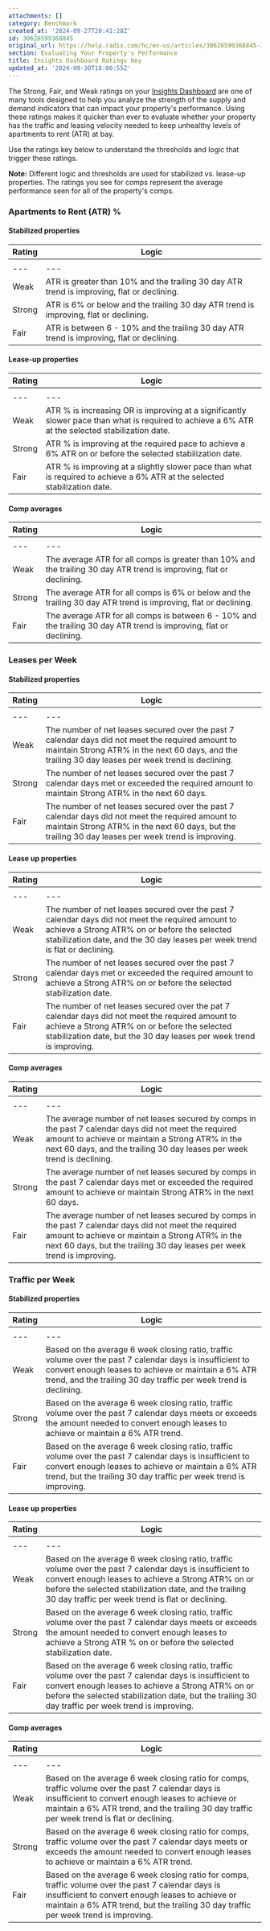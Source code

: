 ```yaml
---
attachments: []
category: Benchmark
created_at: '2024-09-27T20:41:28Z'
id: 30626599368845
original_url: https://help.radix.com/hc/en-us/articles/30626599368845-Insights-Dashboard-Ratings-Key
section: Evaluating Your Property's Performance
title: Insights Dashboard Ratings Key
updated_at: '2024-09-30T18:00:55Z'
---
```


The Strong, Fair, and Weak ratings on your [Insights Dashboard](https://help.radix.com/hc/en-us/articles/30539442634253) are one of many tools designed to help you analyze the strength of the supply and demand indicators that can impact your property's performance. Using these ratings makes it quicker than ever to evaluate whether your property has the traffic and leasing velocity needed to keep unhealthy levels of apartments to rent (ATR) at bay.

Use the ratings key below to understand the thresholds and logic that trigger these ratings.

**Note:** Different logic and thresholds are used for stabilized vs. lease-up properties. The ratings you see for comps represent the average performance seen for all of the property's comps.

### **Apartments to Rent (ATR) %**

#### Stabilized properties

| Rating | Logic |
| --- | --- |
|  |  |
| --- | --- |
| Weak | ATR is greater than 10% and the trailing 30 day ATR trend is improving, flat or declining. |
| Strong | ATR is 6% or below and the trailing 30 day ATR trend is improving, flat or declining. |
| Fair | ATR is between 6 - 10% and the trailing 30 day ATR trend is improving, flat or declining. |

#### Lease-up properties

| Rating | Logic |
| --- | --- |
|  |  |
| --- | --- |
| Weak | ATR % is increasing OR is improving at a significantly slower pace than what is required to achieve a 6% ATR at the selected stabilization date. |
| Strong | ATR % is improving at the required pace to achieve a 6% ATR on or before the selected stabilization date. |
| Fair | ATR % is improving at a slightly slower pace than what is required to achieve a 6% ATR at the selected stabilization date. |

#### Comp averages

| Rating | Logic |
| --- | --- |
|  |  |
| --- | --- |
| Weak | The average ATR for all comps is greater than 10% and the trailing 30 day ATR trend is improving, flat or declining. |
| Strong | The average ATR for all comps is 6% or below and the trailing 30 day ATR trend is improving, flat or declining. |
| Fair | The average ATR for all comps is between 6 - 10% and the trailing 30 day ATR trend is improving, flat or declining. |

### **Leases per Week**

#### Stabilized properties

| Rating | Logic |
| --- | --- |
|  |  |
| --- | --- |
| Weak | The number of net leases secured over the past 7 calendar days did not meet the required amount to maintain Strong ATR% in the next 60 days, and the trailing 30 day leases per week trend is declining. |
| Strong | The number of net leases secured over the past 7 calendar days met or exceeded the required amount to maintain Strong ATR% in the next 60 days. |
| Fair | The number of net leases secured over the past 7 calendar days did not meet the required amount to maintain Strong ATR% in the next 60 days, but the trailing 30 day leases per week trend is improving. |

#### Lease up properties

| Rating | Logic |
| --- | --- |
|  |  |
| --- | --- |
| Weak | The number of net leases secured over the past 7 calendar days did not meet the required amount to achieve a Strong ATR% on or before the selected stabilization date, and the 30 day leases per week trend is flat or declining. |
| Strong | The number of net leases secured over the past 7 calendar days met or exceeded the required amount to achieve a Strong ATR% on or before the selected stabilization date. |
| Fair | The number of net leases secured over the pat 7 calendar days did not meet the required amount to achieve a Strong ATR% on or before the selected stabilization date, but the 30 day leases per week trend is improving. |

#### Comp averages

| Rating | Logic |
| --- | --- |
|  |  |
| --- | --- |
| Weak | The average number of net leases secured by comps in the past 7 calendar days did not meet the required amount to achieve or maintain a Strong ATR% in the next 60 days, and the trailing 30 day leases per week trend is declining. |
| Strong | The average number of net leases secured by comps in the past 7 calendar days met or exceeded the required amount to achieve or maintain Strong ATR% in the next 60 days. |
| Fair | The average number of net leases secured by comps in the past 7 calendar days did not meet the required amount to achieve or maintain a Strong ATR% in the next 60 days, but the trailing 30 day leases per week trend is improving. |

### **Traffic per Week**

#### Stabilized properties

| Rating | Logic |
| --- | --- |
|  |  |
| --- | --- |
| Weak | Based on the average 6 week closing ratio, traffic volume over the past 7 calendar days is insufficient to convert enough leases to achieve or maintain a 6% ATR trend, and the trailing 30 day traffic per week trend is declining. |
| Strong | Based on the average 6 week closing ratio, traffic volume over the past 7 calendar days meets or exceeds the amount needed to convert enough leases to achieve or maintain a 6% ATR trend. |
| Fair | Based on the average 6 week closing ratio, traffic volume over the past 7 calendar days is insufficient to convert enough leases to achieve or maintain a 6% ATR trend, but the trailing 30 day traffic per week trend is improving. |

#### Lease up properties

| Rating | Logic |
| --- | --- |
|  |  |
| --- | --- |
| Weak | Based on the average 6 week closing ratio, traffic volume over the past 7 calendar days is insufficient to convert enough leases to achieve a Strong ATR% on or before the selected stabilization date, and the trailing 30 day traffic per week trend is flat or declining. |
| Strong | Based on the average 6 week closing ratio, traffic volume over the past 7 calendar days meets or exceeds the amount needed to convert enough leases to achieve a Strong ATR % on or before the selected stabilization date. |
| Fair | Based on the average 6 week closing ratio, traffic volume over the past 7 calendar days is insufficient to convert enough leases to achieve a Strong ATR% on or before the selected stabilization date, but the trailing 30 day traffic per week trend is improving. |

#### Comp averages

| Rating | Logic |
| --- | --- |
|  |  |
| --- | --- |
| Weak | Based on the average 6 week closing ratio for comps, traffic volume over the past 7 calendar days is insufficient to convert enough leases to achieve or maintain a 6% ATR trend, and the trailing 30 day traffic per week trend is flat or declining. |
| Strong | Based on the average 6 week closing ratio for comps, traffic volume over the past 7 calendar days meets or exceeds the amount needed to convert enough leases to achieve or maintain a 6% ATR trend. |
| Fair | Based on the average 6 week closing ratio for comps, traffic volume over the past 7 calendar days is insufficient to convert enough leases to achieve or maintain a 6% ATR trend, but the trailing 30 day traffic per week trend is improving. |